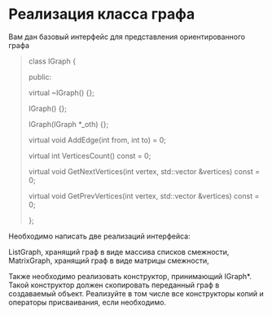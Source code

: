 # Реализация класса графа

Вам дан базовый интерфейс для представления ориентированного графа

> class IGraph {
> 
> public:
> 
>  virtual ~IGraph() {};
>  
>  IGraph() {};
>  
>  IGraph(IGraph *_oth) {};
>  
>  virtual void AddEdge(int from, int to) = 0; 
>  
>  virtual int VerticesCount() const = 0; 
>
>  virtual void GetNextVertices(int vertex, std::vector<int> &vertices) const = 0; 
>
>  virtual void GetPrevVertices(int vertex, std::vector<int> &vertices) const = 0; 
>
>  };


Необходимо написать две реализаций интерфейса:

ListGraph, хранящий граф в виде массива списков смежности,
MatrixGraph, хранящий граф в виде матрицы смежности,
  
Также необходимо реализовать конструктор, принимающий IGraph*. 
Такой конструктор должен скопировать переданный граф в создаваемый объект.
Реализуйте в том числе все конструкторы копий и операторы присваивания, если необходимо.
